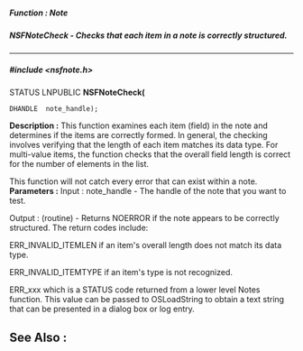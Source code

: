 ##### Function : Note
##### NSFNoteCheck - Checks that each item in a note is correctly structured.
---
##### #include <nsfnote.h>
STATUS LNPUBLIC **NSFNoteCheck(**

	DHANDLE  note_handle);
**Description :**
This function examines each item (field) in the note and determines if the 
items are correctly formed. In general, the checking involves verifying that 
the length of each item matches its data type. For multi-value items, the 
function checks that the overall field length is correct for the number of 
elements in the list.

This function will not catch every error that can exist within a note.
**Parameters :**
Input :
note_handle  -  The handle of the note that you want to test.

Output :
(routine)  -  Returns NOERROR if the note appears to be correctly structured.  The return codes include:

ERR_INVALID_ITEMLEN if an item's overall length does not match its data type.

ERR_INVALID_ITEMTYPE if an item's type is not recognized.

ERR_xxx  which is a STATUS code returned from a lower level Notes function.  This value can be passed to OSLoadString to obtain a text string that can be presented in a dialog box or log entry.


**See Also :**
[](D:/md_files/.md)
---

